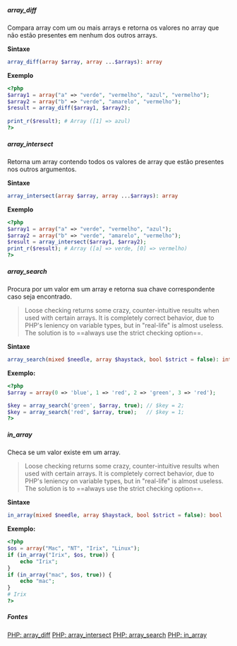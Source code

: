 ##### array_diff
Compara array com um ou mais arrays e retorna os valores no array que não estão presentes em nenhum dos outros arrays.

**Sintaxe**
```php
array_diff(array $array, array ...$arrays): array
```

**Exemplo**
```php
<?php  
$array1 = array("a" => "verde", "vermelho", "azul", "vermelho");  
$array2 = array("b" => "verde", "amarelo", "vermelho");  
$result = array_diff($array1, $array2);  
  
print_r($result); # Array ([1] => azul)
?>
```

##### array_intersect
Retorna um array contendo todos os valores de array que estão presentes nos outros argumentos.

**Sintaxe**
```php
array_intersect(array $array, array ...$arrays): array
```

**Exemplo**
```php
<?php  
$array1 = array("a" => "verde", "vermelho", "azul");  
$array2 = array("b" => "verde", "amarelo", "vermelho");  
$result = array_intersect($array1, $array2);  
print_r($result); # Array ([a] => verde, [0] => vermelho)
?>
```

##### array_search
Procura por um valor em um array e retorna sua chave correspondente caso seja encontrado.

>Loose checking returns some crazy, counter-intuitive results when used with certain arrays. It is completely correct behavior, due to PHP's leniency on variable types, but in "real-life" is almost useless.  The solution is to ==always use the strict checking option==.

**Sintaxe**
```php
array_search(mixed $needle, array $haystack, bool $strict = false): int|string|false
```

**Exemplo:**
```php
<?php
$array = array(0 => 'blue', 1 => 'red', 2 => 'green', 3 => 'red');

$key = array_search('green', $array, true); // $key = 2;
$key = array_search('red', $array, true);   // $key = 1;
?>
```

##### in_array
Checa se um valor existe em um array.

>Loose checking returns some crazy, counter-intuitive results when used with certain arrays. It is completely correct behavior, due to PHP's leniency on variable types, but in "real-life" is almost useless. The solution is to ==always use the strict checking option==.

**Sintaxe**
```php
in_array(mixed $needle, array $haystack, bool $strict = false): bool
```

**Exemplo:**
```php
<?php  
$os = array("Mac", "NT", "Irix", "Linux");  
if (in_array("Irix", $os, true)) {  
	echo "Irix";  
}  
if (in_array("mac", $os, true)) {  
	echo "mac";  
}
# Irix
?>
```

##### Fontes
[PHP: array_diff](https://www.php.net/manual/pt_BR/function.array-diff.php)
[PHP: array_intersect](https://www.php.net/manual/pt_BR/function.array-intersect.php)
[PHP: array_search](https://www.php.net/manual/pt_BR/function.array-search.php)
[PHP: in_array](https://www.php.net/manual/pt_BR/function.in-array.php)
